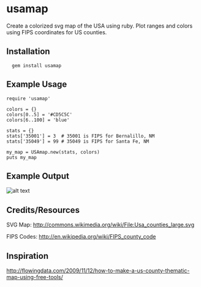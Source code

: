 usamap
======

Create a colorized svg map of the USA using ruby. Plot ranges and colors using FIPS coordinates for US counties.

## Installation

~~~.ruby
  gem install usamap
~~~


## Example Usage

~~~.ruby
require 'usamap'

colors = {}
colors[0..5] = '#CD5C5C'
colors[6..100] = 'blue'

stats = {}
stats['35001'] = 3  # 35001 is FIPS for Bernalillo, NM
stats['35049'] = 99 # 35049 is FIPS for Santa Fe, NM

my_map = USAmap.new(stats, colors)
puts my_map
~~~


## Example Output


![alt text](https://raw.github.com/wiki/salemine/usamap/nm_counties.png "Sample Map")







## Credits/Resources
SVG Map:
http://commons.wikimedia.org/wiki/File:Usa_counties_large.svg


FIPS Codes:
http://en.wikipedia.org/wiki/FIPS_county_code


## Inspiration
http://flowingdata.com/2009/11/12/how-to-make-a-us-county-thematic-map-using-free-tools/




